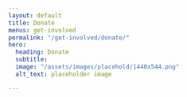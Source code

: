 ```yaml
---
layout: default
title: Donate
menus: get-involved
permalink: "/get-involved/donate/"
hero:
  heading: Donate
  subtitle:
  image: "/assets/images/placehold/1440x544.png"
  alt_text: placeholder image

---
```

